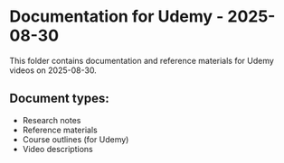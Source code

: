 # Documentation for Udemy - 2025-08-30

This folder contains documentation and reference materials for Udemy videos on 2025-08-30.

## Document types:
- Research notes
- Reference materials
- Course outlines (for Udemy)
- Video descriptions
